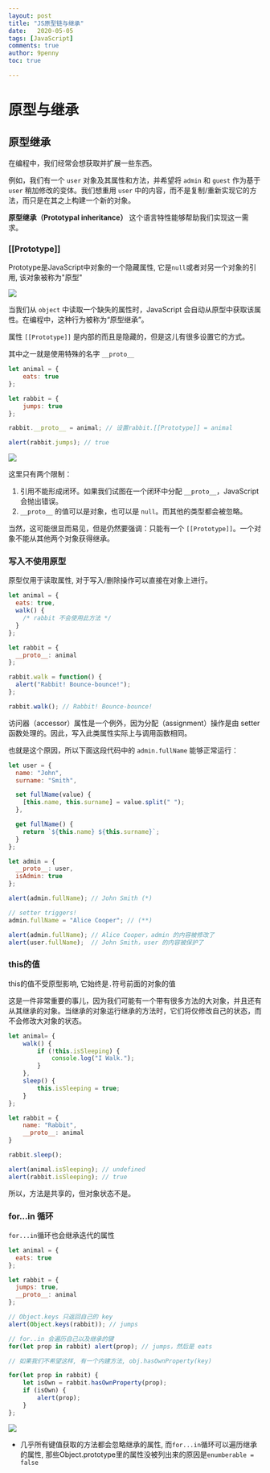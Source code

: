 ```yaml
---
layout: post
title: "JS原型链与继承"
date:   2020-05-05
tags: [JavaScript]
comments: true
author: 9penny
toc: true

---
```


# 原型与继承

## 原型继承

在编程中，我们经常会想获取并扩展一些东西。

例如，我们有一个 `user` 对象及其属性和方法，并希望将 `admin` 和 `guest` 作为基于 `user` 稍加修改的变体。我们想重用 `user` 中的内容，而不是复制/重新实现它的方法，而只是在其之上构建一个新的对象。

**原型继承（Prototypal inheritance）** 这个语言特性能够帮助我们实现这一需求。

### [[Prototype]]

Prototype是JavaScript中对象的一个隐藏属性, 它是`null`或者对另一个对象的引用, 该对象被称为"原型"

![](https://raw.githubusercontent.com/9penny/Image-hosting/main/%E5%B1%8F%E5%B9%95%E6%88%AA%E5%9B%BE%202021-05-05%20224658.png)

当我们从 `object` 中读取一个缺失的属性时，JavaScript 会自动从原型中获取该属性。在编程中，这种行为被称为“原型继承”。

属性 `[[Prototype]]` 是内部的而且是隐藏的，但是这儿有很多设置它的方式。

其中之一就是使用特殊的名字 `__proto__`

```JavaScript
let animal = {
    eats: true
};

let rabbit = {
    jumps: true
};

rabbit.__proto__ = animal; // 设置rabbit.[[Prototype]] = animal

alert(rabbit.jumps); // true
```

![](https://raw.githubusercontent.com/9penny/Image-hosting/main/%E5%B1%8F%E5%B9%95%E6%88%AA%E5%9B%BE%202021-05-05%20230236.png)

这里只有两个限制：

1. 引用不能形成闭环。如果我们试图在一个闭环中分配 `__proto__`，JavaScript 会抛出错误。
2. `__proto__` 的值可以是对象，也可以是 `null`。而其他的类型都会被忽略。

当然，这可能很显而易见，但是仍然要强调：只能有一个 `[[Prototype]]`。一个对象不能从其他两个对象获得继承。

### 写入不使用原型

原型仅用于读取属性, 对于写入/删除操作可以直接在对象上进行。

```javascript
let animal = {
  eats: true,
  walk() {
    /* rabbit 不会使用此方法 */
  }
};

let rabbit = {
  __proto__: animal
};

rabbit.walk = function() {
  alert("Rabbit! Bounce-bounce!");
};

rabbit.walk(); // Rabbit! Bounce-bounce!
```

访问器（accessor）属性是一个例外，因为分配（assignment）操作是由 setter 函数处理的。因此，写入此类属性实际上与调用函数相同。

也就是这个原因，所以下面这段代码中的 `admin.fullName` 能够正常运行：

```javascript
let user = {
  name: "John",
  surname: "Smith",

  set fullName(value) {
    [this.name, this.surname] = value.split(" ");
  },

  get fullName() {
    return `${this.name} ${this.surname}`;
  }
};

let admin = {
  __proto__: user,
  isAdmin: true
};

alert(admin.fullName); // John Smith (*)

// setter triggers!
admin.fullName = "Alice Cooper"; // (**)

alert(admin.fullName); // Alice Cooper，admin 的内容被修改了
alert(user.fullName);  // John Smith，user 的内容被保护了
```

### this的值

this的值不受原型影响, 它始终是`.`符号前面的对象的值

这是一件非常重要的事儿，因为我们可能有一个带有很多方法的大对象，并且还有从其继承的对象。当继承的对象运行继承的方法时，它们将仅修改自己的状态，而不会修改大对象的状态。

```JavaScript
let animal= {
    walk() {
        if (!this.isSleeping) {
            console.log("I Walk.");
        }
    },
    sleep() {
        this.isSleeping = true;
    }
};

let rabbit = {
    name: "Rabbit",
    __proto__: animal
}

rabbit.sleep();

alert(animal.isSleeping); // undefined
alert(rabbit.isSleeping); // true
```

所以，方法是共享的，但对象状态不是。

### for...in 循环

`for...in`循环也会继承迭代的属性

```JavaScript
let animal = {
  eats: true
};

let rabbit = {
  jumps: true,
  __proto__: animal
};

// Object.keys 只返回自己的 key
alert(Object.keys(rabbit)); // jumps

// for..in 会遍历自己以及继承的键
for(let prop in rabbit) alert(prop); // jumps，然后是 eats

// 如果我们不希望这样, 有一个内建方法, obj.hasOwnProperty(key)

for(let prop in rabbit) {
	let isOwn = rabbit.hasOwnProperty(prop);
    if (isOwn) {
        alert(prop);
    }
};
```

![](https://raw.githubusercontent.com/9penny/Image-hosting/main/%E5%B1%8F%E5%B9%95%E6%88%AA%E5%9B%BE%202021-05-07%20170009.png)

* 几乎所有键值获取的方法都会忽略继承的属性, 而`for...in`循环可以遍历继承的属性, 那些Object.prototype里的属性没被列出来的原因是`enumberable = false`



